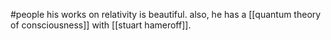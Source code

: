 #people 
his works on relativity is beautiful.
also, he has a [[quantum theory of consciousness]] with [[stuart hameroff]].
